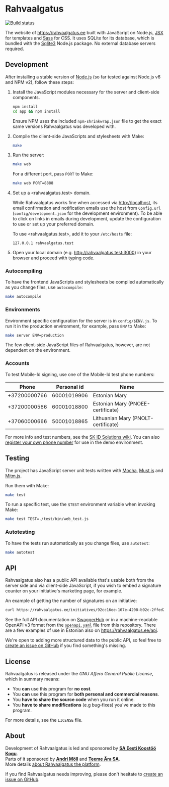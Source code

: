 Rahvaalgatus
============
[![Build status][travis-badge]](https://travis-ci.org/rahvaalgatus/rahvaalgatus)

The website of <https://rahvaalgatus.ee> built with JavaScript on Node.js, [JSX](https://github.com/moll/js-j6pack/) for templates and [Sass](https://sass-lang.com/) for CSS. It uses SQLite for its database, which is bundled with the [Sqlite3](https://www.npmjs.com/package/sqlite3) Node.js package. No external database servers required.

[travis-badge]: https://travis-ci.org/rahvaalgatus/rahvaalgatus.svg?branch=master


Development
-----------
After installing a stable version of [Node.js](https://nodejs.org) (so far tested against Node.js v6 and NPM v2), follow these steps:

1. Install the JavaScript modules necessary for the server and client-side components.

   ```sh
   npm install
   cd app && npm install
   ```

   Ensure NPM uses the included `npm-shrinkwrap.json` file to get the exact same versions Rahvaalgatus was developed with.

2. Compile the client-side JavaScripts and stylesheets with Make:

   ```sh
   make
   ```

3. Run the server:
   ```sh
   make web
   ```

   For a different port, pass `PORT` to Make:
   ```sh
   make web PORT=8888
   ```

4. Set up a <rahvaalgatus.test> domain.

   While Rahvaalgatus works fine when accessed via <http://localhost>, its email confirmation and notification emails use the host from `Config.url` (`config/development.json` for the development environment). To be able to click on links in emails during development, update the configuration to use <localhost> or set up your preferred domain.

   To use <rahvaalgatus.test>, add it to your `/etc/hosts` file:

   ```
   127.0.0.1 rahvaalgatus.test
   ```

5. Open your local domain (e.g. <http://rahvaalgatus.test:3000>) in your browser and proceed with typing code.

### Autocompiling
To have the frontend JavaScripts and stylesheets be compiled automatically as you change files, use `autocompile`:

```sh
make autocompile
```

### Environments
Environment specific configuration for the server is in `config/$ENV.js`. To run it in the production environment, for example, pass `ENV` to Make:

```sh
make server ENV=production
```

The few client-side JavaScript files of Rahvaalgatus, however, are not dependent on the environment.

### Accounts
To test Mobile-Id signing, use one of the Mobile-Id test phone numbers:

Phone        | Personal id | Name
-------------|-------------|-----
+37200000766 | 60001019906 | Estonian Mary
+37200000566 | 60001018800 | Estonian Mary (PNOEE-certificate)
+37060000666 | 50001018865 | Lithuanian Mary (PNOLT-certificate)

For more info and test numbers, see the [SK ID Solutions wiki][mobile-id-test]. You can also [register your own phone number](https://demo.sk.ee/MIDCertsReg/index.php) for use in the demo environment.

[mobile-id-test]: https://github.com/SK-EID/MID/wiki/Test-number-for-automated-testing-in-DEMO


Testing
-------
The project has JavaScript server unit tests written with [Mocha][mocha], [Must.js][must] and [Mitm.js][mitm].

Run them with Make:

```sh
make test
```

To run a specific test, use the `$TEST` environment variable when invoking Make:

```sh
make test TEST=./test/bin/web_test.js
```

### Autotesting
To have the tests run automatically as you change files, use `autotest`:

```sh
make autotest
```

[mocha]: https://mochajs.org/
[must]: https://github.com/moll/js-must
[mitm]: https://github.com/moll/node-mitm


API
---
Rahvaalgatus also has a public API available that's usable both from the server side and via client-side JavaScript, if you wish to embed a signature counter on your initiative's marketing page, for example.

An example of getting the number of signatures on an initiative:

```sh
curl https://rahvaalgatus.ee/initiatives/92cc16ee-107e-4208-b92c-2ffed24d4f4b -H "Accept:application/vnd.rahvaalgatus.initiative+json; v=1"
```

See the full API documentation on [SwaggerHub](https://app.swaggerhub.com/apis-docs/rahvaalgatus/rahvaalgatus) or in a machine-readable OpenAPI v3 format from the [`openapi.yaml`](openapi.yaml) file from this repository. There are a few examples of use in Estonian also on <https://rahvaalgatus.ee/api>.

We're open to adding more structured data to the public API, so feel free to [create an issue on GitHub][issues] if you find something's missing.


License
-------
Rahvaalgatus is released under the *GNU Affero General Public License*, which in
summary means:

- You **can** use this program for **no cost**.
- You **can** use this program for **both personal and commercial reasons**.
- You **have to share the source code** when you run it online.
- You **have to share modifications** (e.g bug-fixes) you've made to this program.

For more details, see the `LICENSE` file.


About
-----
Development of Rahvaalgatus is led and sponsored by **[SA Eesti Koostöö Kogu][kogu]**.  
Parts of it sponsored by **[Andri Möll][moll]** and **[Teeme Ära SA][teeme]**.  
More details [about Rahvaalgatus the platform][about].  

If you find Rahvaalgatus needs improving, please don't hesitate to [create an issue on GitHub][issues].

[moll]: https://m811.com
[kogu]: https://www.kogu.ee
[issues]: https://github.com/rahvaalgatus/rahvaalgatus/issues
[teeme]: http://www.teemeara.ee
[about]: https://rahvaalgatus.ee/about

